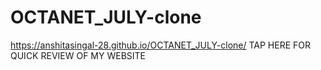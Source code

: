 # OCTANET_JULY-clone
 https://anshitasingal-28.github.io/OCTANET_JULY-clone/ TAP HERE FOR QUICK REVIEW OF MY WEBSITE
